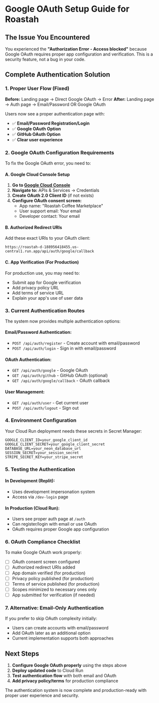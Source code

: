 # Google OAuth Setup Guide for Roastah

## The Issue You Encountered

You experienced the **"Authorization Error - Access blocked"** because Google OAuth requires proper app configuration and verification. This is a security feature, not a bug in your code.

## Complete Authentication Solution

### 1. **Proper User Flow (Fixed)**

**Before:** Landing page → Direct Google OAuth → Error
**After:** Landing page → Auth page → Email/Password OR Google OAuth

Users now see a proper authentication page with:
- ✅ **Email/Password Registration/Login**
- ✅ **Google OAuth Option** 
- ✅ **GitHub OAuth Option**
- ✅ **Clear user experience**

### 2. **Google OAuth Configuration Requirements**

To fix the Google OAuth error, you need to:

#### A. **Google Cloud Console Setup**

1. **Go to [Google Cloud Console](https://console.cloud.google.com/)**
2. **Navigate to:** APIs & Services → Credentials
3. **Create OAuth 2.0 Client ID** (if not exists)
4. **Configure OAuth consent screen:**
   - App name: "Roastah Coffee Marketplace"
   - User support email: Your email
   - Developer contact: Your email

#### B. **Authorized Redirect URIs**

Add these exact URIs to your OAuth client:
```
https://roastah-d-188956418455.us-central1.run.app/api/auth/google/callback
```

#### C. **App Verification (For Production)**

For production use, you may need to:
- Submit app for Google verification
- Add privacy policy URL
- Add terms of service URL
- Explain your app's use of user data

### 3. **Current Authentication Routes**

The system now provides multiple authentication options:

#### **Email/Password Authentication:**
- `POST /api/auth/register` - Create account with email/password
- `POST /api/auth/login` - Sign in with email/password

#### **OAuth Authentication:**
- `GET /api/auth/google` - Google OAuth
- `GET /api/auth/github` - GitHub OAuth (optional)
- `GET /api/auth/google/callback` - OAuth callback

#### **User Management:**
- `GET /api/auth/user` - Get current user
- `POST /api/auth/logout` - Sign out

### 4. **Environment Configuration**

Your Cloud Run deployment needs these secrets in Secret Manager:
```
GOOGLE_CLIENT_ID=your_google_client_id
GOOGLE_CLIENT_SECRET=your_google_client_secret
DATABASE_URL=your_neon_database_url
SESSION_SECRET=your_session_secret
STRIPE_SECRET_KEY=your_stripe_secret
```

### 5. **Testing the Authentication**

#### **In Development (Replit):**
- Uses development impersonation system
- Access via `/dev-login` page

#### **In Production (Cloud Run):**
- Users see proper auth page at `/auth`
- Can register/login with email or use OAuth
- OAuth requires proper Google app configuration

### 6. **OAuth Compliance Checklist**

To make Google OAuth work properly:

- [ ] OAuth consent screen configured
- [ ] Authorized redirect URIs added
- [ ] App domain verified (for production)
- [ ] Privacy policy published (for production)
- [ ] Terms of service published (for production)
- [ ] Scopes minimized to necessary ones only
- [ ] App submitted for verification (if needed)

### 7. **Alternative: Email-Only Authentication**

If you prefer to skip OAuth complexity initially:
- Users can create accounts with email/password
- Add OAuth later as an additional option
- Current implementation supports both approaches

## Next Steps

1. **Configure Google OAuth properly** using the steps above
2. **Deploy updated code** to Cloud Run
3. **Test authentication flow** with both email and OAuth
4. **Add privacy policy/terms** for production compliance

The authentication system is now complete and production-ready with proper user experience and security.